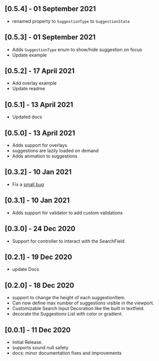 ## [0.5.4] - 01 September 2021

- renamed property to `SuggestionType` to `SuggestionState`
## [0.5.3] - 01 September 2021

- Adds `SuggestionType` enum to show/hide suggestion on focus 
- Update example

## [0.5.2] - 17 April 2021

- Add overlay example 
- Update readme
## [0.5.1] - 13 April 2021

- Updated docs

## [0.5.0] - 13 April 2021

- Adds support for overlays
- suggestions are lazily loaded on demand
- Adds animation to suggestions

## [0.3.2] - 10 Jan 2021

- Fix a [small bug](https://github.com/maheshmnj/searchfield/pull/4)

## [0.3.1] - 10 Jan 2021

- Adds support for validator to add custom validations

## [0.3.0] - 24 Dec 2020

- Support for controller to interact with the SearchField

## [0.2.1] - 19 Dec 2020

- update Docs

## [0.2.0] - 18 Dec 2020

- support to change the height of each suggestionItem.
- Can now define max number of suggestions visible in the viewport.
- Customizable Search Input Decoration like the built in textfield.
- decorate the Suggestions List with color or gradient.

## [0.0.1] - 11 Dec 2020

- Initial Release.
- supports sound null safety
- docs: minor documentation fixes and improvements
